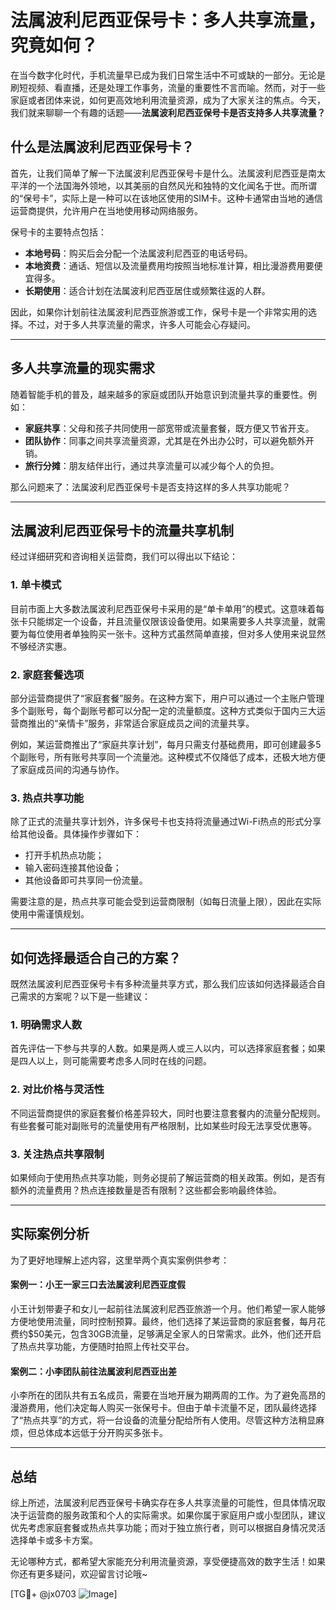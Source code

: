 # 法属波利尼西亚保号卡：多人共享流量，究竟如何？

在当今数字化时代，手机流量早已成为我们日常生活中不可或缺的一部分。无论是刷短视频、看直播，还是处理工作事务，流量的重要性不言而喻。然而，对于一些家庭或者团体来说，如何更高效地利用流量资源，成为了大家关注的焦点。今天，我们就来聊聊一个有趣的话题——**法属波利尼西亚保号卡是否支持多人共享流量？**

## 什么是法属波利尼西亚保号卡？

首先，让我们简单了解一下法属波利尼西亚保号卡是什么。法属波利尼西亚是南太平洋的一个法国海外领地，以其美丽的自然风光和独特的文化闻名于世。而所谓的“保号卡”，实际上是一种可以在该地区使用的SIM卡。这种卡通常由当地的通信运营商提供，允许用户在当地使用移动网络服务。

保号卡的主要特点包括：
- **本地号码**：购买后会分配一个法属波利尼西亚的电话号码。
- **本地资费**：通话、短信以及流量费用均按照当地标准计算，相比漫游费用要便宜得多。
- **长期使用**：适合计划在法属波利尼西亚居住或频繁往返的人群。

因此，如果你计划前往法属波利尼西亚旅游或工作，保号卡是一个非常实用的选择。不过，对于多人共享流量的需求，许多人可能会心存疑问。

---

## 多人共享流量的现实需求

随着智能手机的普及，越来越多的家庭或团队开始意识到流量共享的重要性。例如：
- **家庭共享**：父母和孩子共同使用一部宽带或流量套餐，既方便又节省开支。
- **团队协作**：同事之间共享流量资源，尤其是在外出办公时，可以避免额外开销。
- **旅行分摊**：朋友结伴出行，通过共享流量可以减少每个人的负担。

那么问题来了：法属波利尼西亚保号卡是否支持这样的多人共享功能呢？

---

## 法属波利尼西亚保号卡的流量共享机制

经过详细研究和咨询相关运营商，我们可以得出以下结论：

### 1. **单卡模式**
目前市面上大多数法属波利尼西亚保号卡采用的是“单卡单用”的模式。这意味着每张卡只能绑定一个设备，并且流量仅限该设备使用。如果需要多人共享流量，就需要为每位使用者单独购买一张卡。这种方式虽然简单直接，但对多人使用来说显然不够经济实惠。

### 2. **家庭套餐选项**
部分运营商提供了“家庭套餐”服务。在这种方案下，用户可以通过一个主账户管理多个副账号，每个副账号都可以分配一定的流量额度。这种方式类似于国内三大运营商推出的“亲情卡”服务，非常适合家庭成员之间的流量共享。

例如，某运营商推出了“家庭共享计划”，每月只需支付基础费用，即可创建最多5个副账号，所有账号共享同一个流量池。这种模式不仅降低了成本，还极大地方便了家庭成员间的沟通与协作。

### 3. **热点共享功能**
除了正式的流量共享计划外，许多保号卡也支持将流量通过Wi-Fi热点的形式分享给其他设备。具体操作步骤如下：
- 打开手机热点功能；
- 输入密码连接其他设备；
- 其他设备即可共享同一份流量。

需要注意的是，热点共享可能会受到运营商限制（如每日流量上限），因此在实际使用中需谨慎规划。

---

## 如何选择最适合自己的方案？

既然法属波利尼西亚保号卡有多种流量共享方式，那么我们应该如何选择最适合自己需求的方案呢？以下是一些建议：

### 1. **明确需求人数**
首先评估一下参与共享的人数。如果是两人或三人以内，可以选择家庭套餐；如果是四人以上，则可能需要考虑多人同时在线的问题。

### 2. **对比价格与灵活性**
不同运营商提供的家庭套餐价格差异较大，同时也要注意套餐内的流量分配规则。有些套餐可能对副账号的流量使用有严格限制，比如某些时段无法享受优惠等。

### 3. **关注热点共享限制**
如果倾向于使用热点共享功能，则务必提前了解运营商的相关政策。例如，是否有额外的流量费用？热点连接数量是否有限制？这些都会影响最终体验。

---

## 实际案例分析

为了更好地理解上述内容，这里举两个真实案例供参考：

#### 案例一：小王一家三口去法属波利尼西亚度假
小王计划带妻子和女儿一起前往法属波利尼西亚旅游一个月。他们希望一家人能够方便地使用流量，同时控制预算。最终，他们选择了某运营商的家庭套餐，每月花费约$50美元，包含30GB流量，足够满足全家人的日常需求。此外，他们还开启了热点共享功能，方便随时拍照上传社交平台。

#### 案例二：小李团队前往法属波利尼西亚出差
小李所在的团队共有五名成员，需要在当地开展为期两周的工作。为了避免高昂的漫游费用，他们决定每人购买一张保号卡。但由于单卡流量不足，团队最终选择了“热点共享”的方式，将一台设备的流量分配给所有人使用。尽管这种方法稍显麻烦，但总体成本远低于分开购买多张卡。

---

## 总结

综上所述，法属波利尼西亚保号卡确实存在多人共享流量的可能性，但具体情况取决于运营商的服务政策和个人的实际需求。如果你属于家庭用户或小型团队，建议优先考虑家庭套餐或热点共享功能；而对于独立旅行者，则可以根据自身情况灵活选择单卡或多卡方案。

无论哪种方式，都希望大家能充分利用流量资源，享受便捷高效的数字生活！如果你还有更多疑问，欢迎留言讨论哦~

[TG💪+ @jx0703 ![Image](https://github.com/user-attachments/assets/dbca1d08-cadb-493c-b0ec-ad6f7a83f270)]
